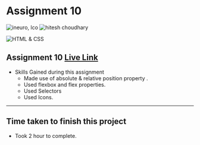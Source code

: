 # Assignment 10

![ineuro, lco](https://img.shields.io/badge/iNeuron-LCO-green)
![hitesh choudhary](https://img.shields.io/badge/Hitesh--Choudhary-Full--stack--JS--bootcamp-red)

![HTML & CSS](https://img.shields.io/badge/HTML-CSS-orange)

## Assignment 10 [Live Link](https://live-pro-10.netlify.app/)

- Skills Gained during this assignment
  - Made use of absolute & relative position property .
  - Used flexbox and flex properties.
  - Used Selectors
  - Used Icons.

---

## Time taken to finish this project

- Took 2 hour to complete.
